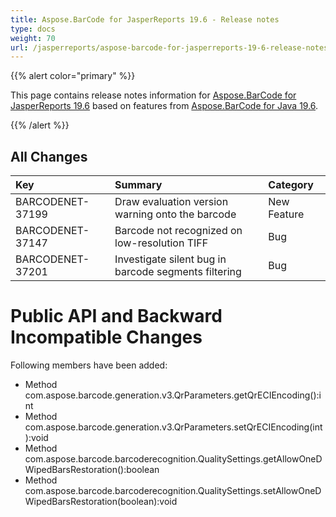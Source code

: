 ```yaml
---
title: Aspose.BarCode for JasperReports 19.6 - Release notes
type: docs
weight: 70
url: /jasperreports/aspose-barcode-for-jasperreports-19-6-release-notes/
---
```


{{% alert color="primary" %}} 

This page contains release notes information for [Aspose.BarCode for JasperReports 19.6](https://downloads.aspose.com/barcode/jasperreports/new-releases/aspose.barcode-for-jasperreports-19.6/) based on features from [Aspose.BarCode for Java 19.6](https://downloads.aspose.com/barcode/java/new-releases/aspose.barcode-for-java-19.6/).

{{% /alert %}} 
## **All Changes**

|**Key**|**Summary**|**Category**|
| :- | :- | :- |
|BARCODENET-37199|Draw evaluation version warning onto the barcode|New Feature|
|BARCODENET-37147|Barcode not recognized on low-resolution TIFF|Bug|
|BARCODENET-37201|Investigate silent bug in barcode segments filtering|Bug|
# **Public API and Backward Incompatible Changes**
Following members have been added:

- Method com.aspose.barcode.generation.v3.QrParameters.getQrECIEncoding():int
- Method com.aspose.barcode.generation.v3.QrParameters.setQrECIEncoding(int):void
- Method com.aspose.barcode.barcoderecognition.QualitySettings.getAllowOneDWipedBarsRestoration():boolean
- Method com.aspose.barcode.barcoderecognition.QualitySettings.setAllowOneDWipedBarsRestoration(boolean):void
